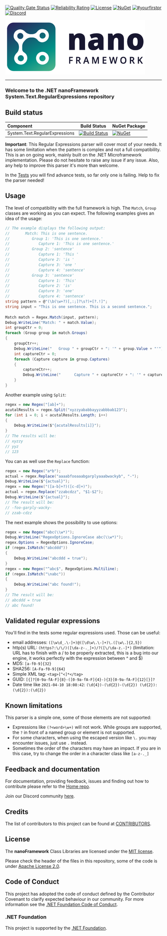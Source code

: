 [![Quality Gate Status](https://sonarcloud.io/api/project_badges/measure?project=nanoframework_lib-nanoFramework.System.Text.RegularExpressions&metric=alert_status)](https://sonarcloud.io/dashboard?id=nanoframework_lib-nanoFramework.System.Text.RegularExpressions) [![Reliability Rating](https://sonarcloud.io/api/project_badges/measure?project=nanoframework_lib-nanoFramework.System.Text.RegularExpressions&metric=reliability_rating)](https://sonarcloud.io/dashboard?id=nanoframework_lib-nanoFramework.System.Text.RegularExpressions) [![License](https://img.shields.io/badge/License-MIT-blue.svg)](LICENSE) [![NuGet](https://img.shields.io/nuget/dt/nanoFramework.System.Text.RegularExpressions.svg?label=NuGet&style=flat&logo=nuget)](https://www.nuget.org/packages/nanoFramework.System.Text/) [![#yourfirstpr](https://img.shields.io/badge/first--timers--only-friendly-blue.svg)](https://github.com/nanoframework/Home/blob/main/CONTRIBUTING.md)
[![Discord](https://img.shields.io/discord/478725473862549535.svg?logo=discord&logoColor=white&label=Discord&color=7289DA)](https://discord.gg/gCyBu8T)

![nanoFramework logo](https://raw.githubusercontent.com/nanoframework/Home/main/resources/logo/nanoFramework-repo-logo.png)

-----

### Welcome to the .NET **nanoFramework** System.Text.RegularExpressions repository

## Build status

| Component | Build Status | NuGet Package |
|:-|---|---|
| System.Text.RegularExpressions | [![Build Status](https://dev.azure.com/nanoframework/System.Text.RegularExpressions/_apis/build/status/System.Text.RegularExpressions?repoName=nanoframework%2FSystem.Text.RegularExpressions&branchName=main)](https://dev.azure.com/nanoframework/System.Text.RegularExpressions/_build/latest?definitionId=69&repoName=nanoframework%2FSystem.Text.RegularExpressions&branchName=main) | [![NuGet](https://img.shields.io/nuget/v/nanoFramework.System.Text.RegularExpressions.svg?label=NuGet&style=flat&logo=nuget)](https://www.nuget.org/packages/nanoFramework.System.Text.RegularExpressions/) |

**Important**: This Regular Expressions parser will cover most of your needs. It has some limitation when the pattern is complex and not a full compatibility. This is an on going work, mainly built on the .NET Microframework implementation. Please do not hesitate to raise any issue if any issue. Also, any help to improve this parser it's more than welcome.

In the [Tests](./Tests) you will find advance tests, so far only one is failing. Help to fix the parser needed!

## Usage

The level of compatibility with the full framework is high. The `Match`, `Group` classes are working as you can expect. The following examples gives an idea of the usage:

```csharp
// The example displays the following output:
//       Match: This is one sentence.
//          Group 1: 'This is one sentence.'
//             Capture 1: 'This is one sentence.'
//          Group 2: 'sentence'
//             Capture 1: 'This '
//             Capture 2: 'is '
//             Capture 3: 'one '
//             Capture 4: 'sentence'
//          Group 3: 'sentence'
//             Capture 1: 'This'
//             Capture 2: 'is'
//             Capture 3: 'one'
//             Capture 4: 'sentence'
string pattern = @"(\b(\w+?)[,:;]?\s?)+[?.!]";
string input = "This is one sentence. This is a second sentence.";

Match match = Regex.Match(input, pattern);
Debug.WriteLine("Match: " + match.Value);
int groupCtr = 0;
foreach (Group group in match.Groups)
{
    groupCtr++;
    Debug.WriteLine("   Group " + groupCtr + ": '" + group.Value + "'");
    int captureCtr = 0;
    foreach (Capture capture in group.Captures)
    {
        captureCtr++;
        Debug.WriteLine("      Capture " + captureCtr + ": '" + capture.Value + "'");
    }
}
```

Another example using `Split`:

```csharp
regex = new Regex("[ab]+");
acutalResults = regex.Split("xyzzyababbayyzabbbab123");
for (int i = 0; i < acutalResults.Length; i++)
{
    Debug.WriteLine($"{acutalResults[i]}");
}
// The results will be:
// xyzzy
// yyz
// 123
```

You can as well use the `Replace` function:

```csharp
regex = new Regex("a*b");
actual = regex.Replace("aaaabfooaaabgarplyaaabwackyb", "-");
Debug.WriteLine($"{actual}");
regex = new Regex("([a-b]+?)([c-d]+)");
actual = regex.Replace("zzabcdzz", "$1-$2");
Debug.WriteLine($"{actual}");
// The result will be:
// -foo-garply-wacky-
// zzab-cdzz
```

The next example shows the possibility to use options:

```csharp
regex = new Regex("abc(\\w*)");
Debug.WriteLine("RegexOptions.IgnoreCase abc(\\w*)");
regex.Options = RegexOptions.IgnoreCase;
if (regex.IsMatch("abcddd"))
{
    Debug.WriteLine("abcddd = true");
}
regex = new Regex("^abc$", RegexOptions.Multiline);
if (regex.IsMatch("\nabc"))
{
    Debug.WriteLine("abc found!");
}
// The result will be:
// abcddd = true
// abc found!
```

## Validated regular expressions

You'll find in the tests some regular expressions used. Those can be useful:

- email addresses: `([\w\d_.\-]+)@([\d\w\.\-]+)\.([\w\.]{2,5})`
- http(s) URL: `(https?:\/\/)([\da-z-._]+)/?([\/\da-z.-]*)` (limitation: URL has to finish with a / to be properly extracted, this is a bug into our engine, it works perfectly with the expression between ^ and $)
- MD5: `[a-f0-9]{32}`
- SHA256: `[A-Fa-f0-9]{64}`
- Simple XML tag: `<tag>[^<]*</tag>`
- GUID: `[{]?[0-9a-fA-F]{8}-([0-9a-fA-F]{4}-){3}[0-9a-fA-F]{12}[}]?`
- Date time like `2021-04-10 18:08:42`: `(\d{4})-(\d{2})-(\d{2}) (\d{2}):(\d{2}):(\d{2})`

## Known limitations

This parser is a simple one, some of those elements are not supported:

- Expressions like `(?<word>\w+)` will not work. While groups are supported, the `?` in front of a named group or element is not supported.
- For some characters, when using the escaped version like `\.` you may encounter issues, just use `.` instead.
- Sometimes the order of the characters may have an impact. If you are in this case, try to change the order in a character class like `[a-z-._]`

## Feedback and documentation

For documentation, providing feedback, issues and finding out how to contribute please refer to the [Home repo](https://github.com/nanoframework/Home).

Join our Discord community [here](https://discord.gg/gCyBu8T).

## Credits

The list of contributors to this project can be found at [CONTRIBUTORS](https://github.com/nanoframework/Home/blob/main/CONTRIBUTORS.md).

## License

The **nanoFramework** Class Libraries are licensed under the [MIT license](LICENSE.md).

Please check the header of the files in this repository, some of the code is under [Apache License 2.0](http://www.apache.org/licenses/LICENSE-2.0).

## Code of Conduct

This project has adopted the code of conduct defined by the Contributor Covenant to clarify expected behaviour in our community.
For more information see the [.NET Foundation Code of Conduct](https://dotnetfoundation.org/code-of-conduct).

### .NET Foundation

This project is supported by the [.NET Foundation](https://dotnetfoundation.org).
